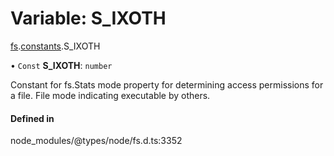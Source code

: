 # Variable: S\_IXOTH

[fs](../modules/fs.md).[constants](../modules/fs.constants.md).S_IXOTH

• `Const` **S\_IXOTH**: `number`

Constant for fs.Stats mode property for determining access permissions for a file. File mode indicating executable by others.

#### Defined in

node_modules/@types/node/fs.d.ts:3352
